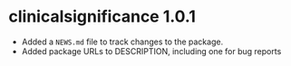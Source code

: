 # clinicalsignificance 1.0.1

* Added a `NEWS.md` file to track changes to the package.
* Added package URLs to DESCRIPTION, including one for bug reports
